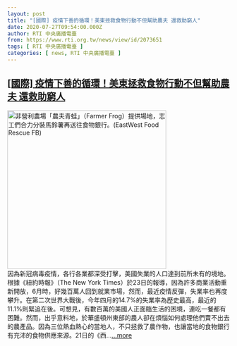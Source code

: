 ```yaml
---
layout: post
title: "[國際] 疫情下善的循環！美東拯救食物行動不但幫助農夫 還救助窮人"
date: 2020-07-27T09:54:00.000Z
author: RTI 中央廣播電臺
from: https://www.rti.org.tw/news/view/id/2073651
tags: [ RTI 中央廣播電臺 ]
categories: [ news, RTI 中央廣播電臺 ]
---
```

<!--1595843640000-->
[[國際] 疫情下善的循環！美東拯救食物行動不但幫助農夫 還救助窮人](https://www.rti.org.tw/news/view/id/2073651)
------

<div>
<img src="https://static.rti.org.tw/assets/thumbnails/2020/07/27/2c3152e441f42a55810a6c13ff68d8eb.jpg" width="360" alt="非營利農場「農夫青蛙」（Farmer Frog）提供場地，志工們合力分裝馬鈴薯再送往食物銀行。(EastWest Food Rescue FB)" title="非營利農場「農夫青蛙」（Farmer Frog）提供場地，志工們合力分裝馬鈴薯再送往食物銀行。(EastWest Food Rescue FB)"><br>因為新冠病毒疫情，各行各業都深受打擊，美國失業的人口達到前所未有的境地。根據《紐約時報》（The New York Times）於23日的報導，因為許多商業活動重新開放，6月時，好幾百萬人回到就業市場，然而，最近疫情反彈，失業率也再度攀升。在第二次世界大戰後，今年四月的14.7%的失業率為歷史最高，最近的11.1%則緊追在後。可想見，有數百萬的美國人正面臨生活的困境，連吃一餐都有困難。然而，出乎意料地，於華盛頓州東部的農人卻在煩惱如何處理他們賣不出去的農產品。因為三位熱血熱心的當地人，不只拯救了農作物，也讓當地的食物銀行有充沛的食物供應來源。21日的《西...<a target="_blank" href="https://www.rti.org.tw/news/view/id/2073651">...more</a>
</div>
